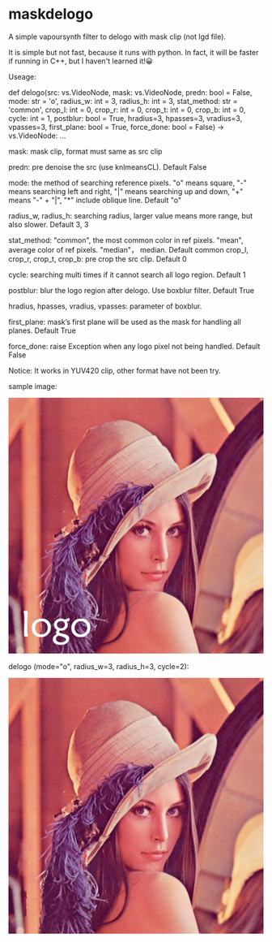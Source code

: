 # maskdelogo

A simple vapoursynth filter to delogo with mask clip (not lgd file).

It is simple but not fast, because it runs with python. In fact, it will be faster if running in C++, but I haven't learned it!😀


Useage:

def delogo(src: vs.VideoNode, mask: vs.VideoNode, predn: bool = False,
           mode: str = 'o', radius_w: int = 3, radius_h: int = 3, stat_method: str = 'common',
           crop_l: int = 0, crop_r: int = 0, crop_t: int = 0, crop_b: int = 0, cycle: int = 1,
           postblur: bool = True, hradius=3, hpasses=3, vradius=3, vpasses=3, first_plane: bool = True,
           force_done: bool = False) -> vs.VideoNode:
    ...



mask: mask clip, format must same as src clip

predn: pre denoise the src (use knlmeansCL). Default False

mode: the method of searching reference pixels. "o" means square, "-" means searching left and right, "|" means searching up and down, "+" means "-" + "|", "*" include oblique line. Default "o"

radius_w, radius_h: searching radius, larger value means more range, but also slower. Default 3, 3

stat_method: "common", the most common color in ref pixels. "mean", average color of ref pixels. "median"， median. Default common
crop_l, crop_r, crop_t, crop_b: pre crop the src clip. Default 0

cycle: searching multi times if it cannot search all logo region. Default 1

postblur: blur the logo region after delogo. Use boxblur filter. Default True

hradius, hpasses, vradius, vpasses: parameter of boxblur.

first_plane: mask’s first plane will be used as the mask for handling all planes. Default True

force_done: raise Exception when any logo pixel not being handled. Default False



Notice: It works in YUV420 clip, other format have not been try.

sample image: 

![Image text](https://github.com/JasinChen/maskdelogo/blob/main/logo-sample.png)

delogo (mode="o", radius_w=3, radius_h=3, cycle=2): 

![Image text](https://github.com/JasinChen/maskdelogo/blob/main/delogo-sample.png)

